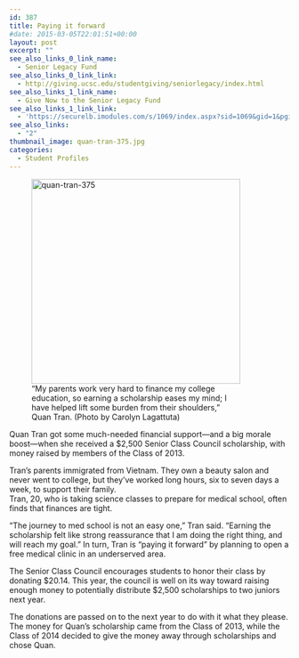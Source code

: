 ```yaml
---
id: 387
title: Paying it forward
#date: 2015-03-05T22:01:51+00:00
layout: post
excerpt: ""
see_also_links_0_link_name:
  - Senior Legacy Fund
see_also_links_0_link_link:
  - http://giving.ucsc.edu/studentgiving/seniorlegacy/index.html
see_also_links_1_link_name:
  - Give Now to the Senior Legacy Fund
see_also_links_1_link_link:
  - 'https://securelb.imodules.com/s/1069/index.aspx?sid=1069&gid=1&pgid=761&dids=600&='
see_also_links:
  - "2"
thumbnail_image: quan-tran-375.jpg
categories:
  - Student Profiles
---
```

<figure id="attachment_388" style="width: 375px" class="wp-caption alignright"><img class="size-full wp-image-388" src="http://live-ucsc-giving.pantheonsite.io/wp-content/uploads/2017/08/quan-tran-375.jpg" alt="quan-tran-375" width="375" height="368" srcset="https://ucsc-giving.lndo.site/wp-content/uploads/2017/08/quan-tran-375.jpg 375w, https://ucsc-giving.lndo.site/wp-content/uploads/2017/08/quan-tran-375-300x294.jpg 300w" sizes="(max-width: 375px) 100vw, 375px" /><figcaption class="wp-caption-text">“My parents work very hard to finance my college education, so earning a scholarship eases my mind; I have helped lift some burden from their shoulders,” Quan Tran. (Photo by Carolyn Lagattuta)</figcaption></figure> 

Quan Tran got some much-needed financial support—and a big morale boost—when she received a $2,500 Senior Class Council scholarship, with money raised by members of the Class of 2013.

Tran&#8217;s parents immigrated from Vietnam. They own a beauty salon and never went to college, but they&#8217;ve worked long hours, six to seven days a week, to support their family.  
Tran, 20, who is taking science classes to prepare for medical school, often finds that finances are tight.

&#8220;The journey to med school is not an easy one,&#8221; Tran said. &#8220;Earning the scholarship felt like strong reassurance that I am doing the right thing, and will reach my goal.&#8221; In turn, Tran is &#8220;paying it forward&#8221; by planning to open a free medical clinic in an underserved area.

The Senior Class Council encourages students to honor their class by donating $20.14. This year, the council is well on its way toward raising enough money to potentially distribute $2,500 scholarships to two juniors next year.

The donations are passed on to the next year to do with it what they please. The money for Quan&#8217;s scholarship came from the Class of 2013, while the Class of 2014 decided to give the money away through scholarships and chose Quan.
